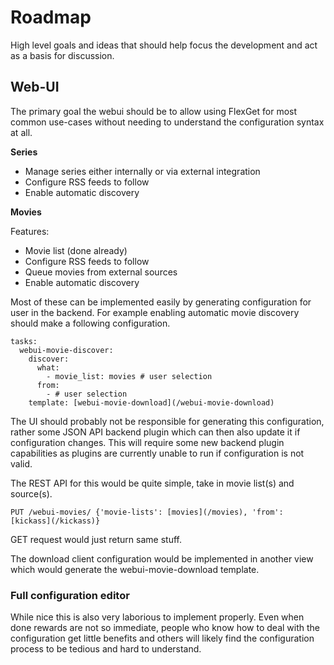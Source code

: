 # Roadmap
High level goals and ideas that should help focus the development and act as a basis for discussion.

## Web-UI
The primary goal the webui should be to allow using FlexGet for most common use-cases without needing to understand the configuration syntax at all. 

**Series**

* Manage series either internally or via external integration
* Configure RSS feeds to follow
* Enable automatic discovery

**Movies**

Features:

* Movie list (done already)
* Configure RSS feeds to follow
* Queue movies from external sources
* Enable automatic discovery

Most of these can be implemented easily by generating configuration for user in the backend. For example enabling automatic movie discovery should make a following configuration.

```
tasks:
  webui-movie-discover:
    discover:
      what:
        - movie_list: movies # user selection
      from:
        - # user selection
    template: [webui-movie-download](/webui-movie-download)
```

The UI should probably not be responsible for generating this configuration, rather some JSON API backend plugin which can then also update it if configuration changes. This will require some new backend plugin capabilities as plugins are currently unable to run if configuration is not valid.

The REST API for this would be quite simple, take in movie list(s) and source(s).

```
PUT /webui-movies/ {'movie-lists': [movies](/movies), 'from': [kickass](/kickass)}
```
GET request would just return same stuff.

The download client configuration would be implemented in another view which would generate the webui-movie-download template.

### Full configuration editor
While nice this is also very laborious to implement properly. Even when done rewards are not so immediate, people who know how to deal with the configuration get little benefits and others will likely find the configuration process to be tedious and hard to understand.
